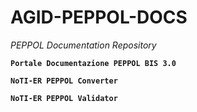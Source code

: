 # AGID-PEPPOL-DOCS

_PEPPOL Documentation Repository_

**`Portale Documentazione PEPPOL BIS 3.0`**

**`NoTI-ER PEPPOL Converter`**

**`NoTI-ER PEPPOL Validator`**


